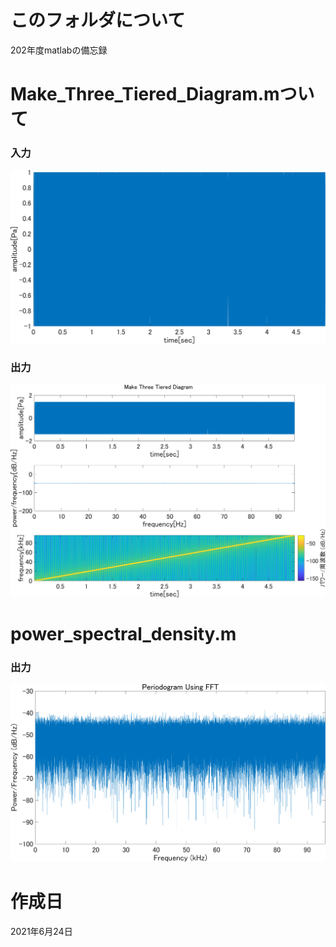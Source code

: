 # このフォルダについて
202年度matlabの備忘録

# Make_Three_Tiered_Diagram.mついて

### 入力

![chirp](./make_three_tiered_diagram/chirp.png)

### 出力

![chirp_Three_Tiered_Diagram](./make_three_tiered_diagram/chirp_three_tiered_diagram.png)

# power_spectral_density.m

### 出力

![power_spectral_density_y1_wgn](./power_spectral_density/power_spectral_density_y1_wgn.png)


# 作成日
2021年6月24日
